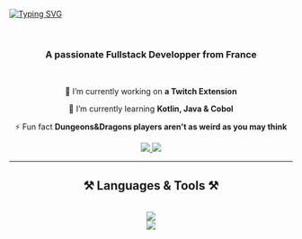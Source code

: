 [![Typing SVG](https://readme-typing-svg.demolab.com?font=Righteous&weight=500&size=30&duration=3000&pause=300&color=4991F7&center=true&vCenter=true&random=false&width=435&lines=Hi+There!+;I'm+Richard+Cambe)](https://git.io/typing-svg)

<br/>

<h3 align="center"> A passionate Fullstack Developper from France</h3>

<br/>

<div align="center">
  
  🚀 I’m currently working on **a Twitch Extension**
  
  🦊 I’m currently learning **Kotlin, Java & Cobol**

  ⚡ Fun fact **Dungeons&Dragons players aren't as weird as you may think**
  
</div>

<div align="center">
<a href="mailto:richard.cambe@gmail.com">
  <img src="https://img.shields.io/badge/Gmail-333333?style=for-the-badge&logo=gmail&logoColor=red" />
</a>
<a href="https://linkedin.com/richard-cambe" target="_blank">
  <img src="https://img.shields.io/badge/LinkedIn-0077B5?style=for-the-badge&logo=linkedin&logoColor=white" />
</a>
</div>

<hr/>

<h2 align="center">⚒️ Languages & Tools ⚒️</h2>
<br/>
<div align="center">
  <a href="https://skillicons.dev">
    <img src="https://skillicons.dev/icons?i=html,css,javascript,python,git,github,bootstrap,figma"> </a><br>
    <img src="https://skillicons.dev/icons?i=androidstudio,c,mysql,php,kotlin,java,obsidian,ableton"> 
  </a>
</div>




<!---
Richard-Cambe/Richard-Cambe is a ✨ special ✨ repository because its `README.md` (this file) appears on your GitHub profile.
You can click the Preview link to take a look at your changes.
--->
